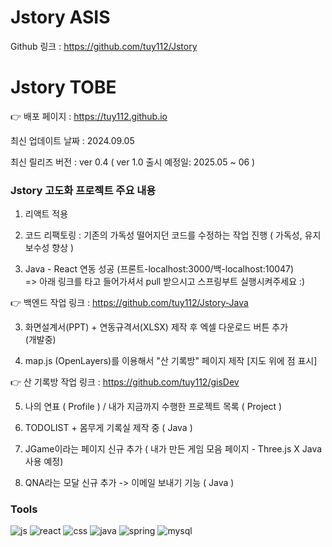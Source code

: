 # Jstory ASIS

Github 링크 : https://github.com/tuy112/Jstory

# Jstory TOBE

👉 배포 페이지 : https://tuy112.github.io

최신 업데이트 날짜 : 2024.09.05

최신 릴리즈 버전 : ver 0.4 ( ver 1.0 출시 예정일: 2025.05 ~ 06 )

### Jstory 고도화 프로젝트 주요 내용

1. 리액트 적용

2. 코드 리팩토링 : 기존의 가독성 떨어지던 코드를 수정하는 작업 진행 ( 가독성, 유지보수성 향상 )

3. Java - React 연동 성공 (프론트-localhost:3000/백-localhost:10047) <br/>
   => 아래 링크를 타고 들어가셔서 pull 받으시고 스프링부트 실행시켜주세요 :)

👉 백엔드 작업 링크 : https://github.com/tuy112/Jstory-Java

3. 화면설계서(PPT) + 연동규격서(XLSX) 제작 후 엑셀 다운로드 버튼 추가<br/> (개발중)

4. map.js (OpenLayers)를 이용해서 "산 기록방" 페이지 제작 [지도 위에 점 표시]

👉 산 기록방 작업 링크 : https://github.com/tuy112/gisDev

5. 나의 연표 ( Profile ) / 내가 지금까지 수행한 프로젝트 목록 ( Project )

6. TODOLIST + 몸무게 기록실 제작 중 ( Java )

7. JGame이라는 페이지 신규 추가 ( 내가 만든 게임 모음 페이지 - Three.js X Java 사용 예정)

8. QNA라는 모달 신규 추가 -> 이메일 보내기 기능 ( Java )


### Tools

![js](https://img.shields.io/badge/JavaScript-F7DF1E?style=for-the-badge&logo=JavaScript&logoColor=white)
![react](	https://img.shields.io/badge/CSS-239120?&style=for-the-badge&logo=css3&logoColor=white)
![css](https://img.shields.io/badge/React-20232A?style=for-the-badge&logo=react&logoColor=61DAFB)
![java](https://img.shields.io/badge/Java-ED8B00?style=for-the-badge&logo=openjdk&logoColor=white)
![spring](https://img.shields.io/badge/Spring-6DB33F?style=for-the-badge&logo=spring&logoColor=white)
![mysql](https://img.shields.io/badge/MySQL-00000F?style=for-the-badge&logo=mysql&logoColor=white)


